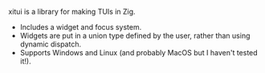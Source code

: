 xitui is a library for making TUIs in Zig.

* Includes a widget and focus system.
* Widgets are put in a union type defined by the user, rather than using dynamic dispatch.
* Supports Windows and Linux (and probably MacOS but I haven't tested it!).
